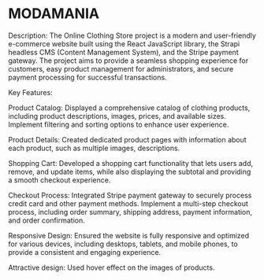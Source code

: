 # MODAMANIA

Description: The Online Clothing Store project is a modern and user-friendly e-commerce website built using the React JavaScript library, the Strapi headless CMS (Content Management System), and the Stripe payment gateway. The project aims to provide a seamless shopping experience for customers, easy product management for administrators, and secure payment processing for successful transactions.

Key Features:

Product Catalog: Displayed a comprehensive catalog of clothing products, including product descriptions, images, prices, and available sizes. Implement filtering and sorting options to enhance user experience.

Product Details: Created dedicated product pages with information about each product, such as multiple images, descriptions.

Shopping Cart: Developed a shopping cart functionality that lets users add, remove, and update items, while also displaying the subtotal and providing a smooth checkout experience.

Checkout Process: Integrated Stripe payment gateway to securely process credit card and other payment methods. Implement a multi-step checkout process, including order summary, shipping address, payment information, and order confirmation.

Responsive Design: Ensured the website is fully responsive and optimized for various devices, including desktops, tablets, and mobile phones, to provide a consistent and engaging experience.

Attractive design: Used hover effect on the images of products.
